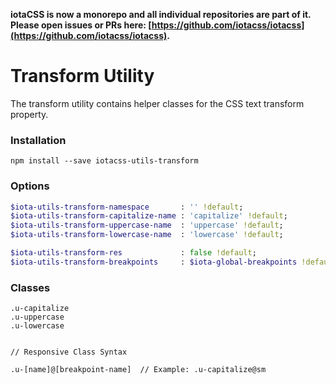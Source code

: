 **iotaCSS is now a monorepo and all individual repositories are part of it. Please open issues or PRs here: [https://github.com/iotacss/iotacss](https://github.com/iotacss/iotacss).**

# Transform Utility #

The transform utility contains helper classes for the CSS text transform property.


### Installation ###

```
npm install --save iotacss-utils-transform
```


### Options ###

```sass
$iota-utils-transform-namespace       : '' !default;
$iota-utils-transform-capitalize-name : 'capitalize' !default;
$iota-utils-transform-uppercase-name  : 'uppercase' !default;
$iota-utils-transform-lowercase-name  : 'lowercase' !default;

$iota-utils-transform-res             : false !default;
$iota-utils-transform-breakpoints     : $iota-global-breakpoints !default;
```


### Classes ###

```
.u-capitalize
.u-uppercase
.u-lowercase


// Responsive Class Syntax

.u-[name]@[breakpoint-name]  // Example: .u-capitalize@sm
```

